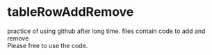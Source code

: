 # tableRowAddRemove
practice of using github after long time. files contain code to add and remove  
Please free to use the code.
